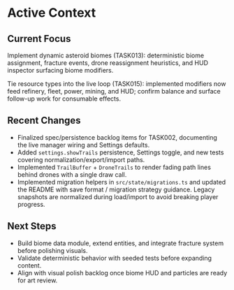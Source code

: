 # Active Context

## Current Focus

Implement dynamic asteroid biomes (TASK013): deterministic biome assignment, fracture events, drone reassignment heuristics, and HUD inspector surfacing biome modifiers.

Tie resource types into the live loop (TASK015): implemented modifiers now feed refinery, fleet, power, mining, and HUD; confirm balance and surface follow-up work for consumable effects.

## Recent Changes

- Finalized spec/persistence backlog items for TASK002, documenting the live manager wiring and Settings defaults.
- Added `settings.showTrails` persistence, Settings toggle, and new tests covering normalization/export/import paths.
- Implemented `TrailBuffer` + `DroneTrails` to render fading path lines behind drones with a single draw call.
- Implemented migration helpers in `src/state/migrations.ts` and updated the README with save format / migration strategy guidance. Legacy snapshots are normalized during load/import to avoid breaking player progress.

## Next Steps

- Build biome data module, extend entities, and integrate fracture system before polishing visuals.
- Validate deterministic behavior with seeded tests before expanding content.
- Align with visual polish backlog once biome HUD and particles are ready for art review.

